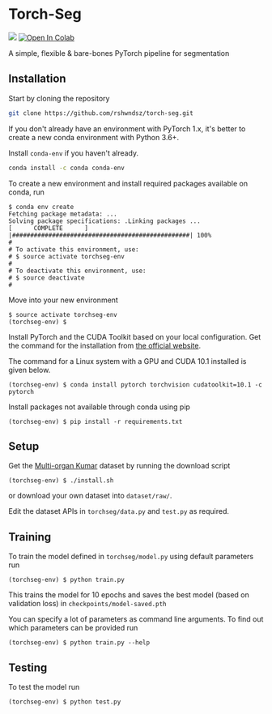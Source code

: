 # Torch-Seg

<img src="https://img.shields.io/github/v/tag/rshwndsz/torch-seg?include_prereleases&label=version"></img> 
[![Open In Colab](https://colab.research.google.com/assets/colab-badge.svg)](https://colab.research.google.com/drive/10QGnghYxi0h4oMQ0JcSt_FAX8Ez0VTTe)

A simple, flexible & bare-bones PyTorch pipeline for segmentation

## Installation

Start by cloning the repository

```bash
git clone https://github.com/rshwndsz/torch-seg.git
```

If you don't already have an environment with PyTorch 1.x, it's better to create a new conda environment with Python 3.6+.

Install `conda-env` if you haven't already.

```bash
conda install -c conda conda-env
```

To create a new environment and install required packages available on conda, run

```console
$ conda env create
Fetching package metadata: ...
Solving package specifications: .Linking packages ...
[      COMPLETE      ] |#################################################| 100%
#
# To activate this environment, use:
# $ source activate torchseg-env
#
# To deactivate this environment, use:
# $ source deactivate
#
```

Move into your new environment

```console
$ source activate torchseg-env
(torchseg-env) $
```

Install PyTorch and the CUDA Toolkit based on your local configuration. Get the command for the installation from [the official website](https://pytorch.org/).

The command for a Linux system with a GPU and CUDA 10.1 installed is given below.

```console
(torchseg-env) $ conda install pytorch torchvision cudatoolkit=10.1 -c pytorch
```

Install packages not available through conda using pip

```console
(torchseg-env) $ pip install -r requirements.txt
```

## Setup

Get the [Multi-organ Kumar](https://monuseg.grand-challenge.org/Data/) dataset by running the download script

```console
(torchseg-env) $ ./install.sh
```

or download your own dataset into `dataset/raw/`.

Edit the dataset APIs in `torchseg/data.py` and `test.py` as required.

## Training

To train the model defined in `torchseg/model.py` using default parameters run

```console
(torchseg-env) $ python train.py
```

This trains the model for 10 epochs and saves the best model (based on validation loss) in `checkpoints/model-saved.pth`

You can specify a lot of parameters as command line arguments.
To find out which parameters can be provided run

```console
(torchseg-env) $ python train.py --help
```

## Testing

To test the model run

```console
(torchseg-env) $ python test.py
```
